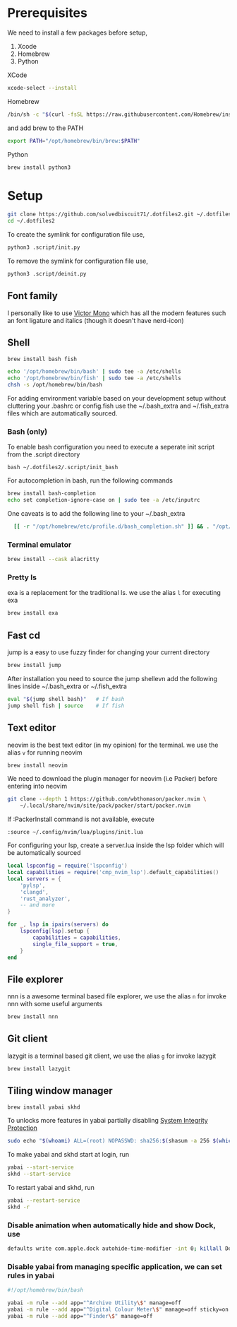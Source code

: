 # Prerequisites

We need to install a few packages before setup,
1. Xcode
2. Homebrew
3. Python

XCode
```sh
xcode-select --install
```

Homebrew
```sh
/bin/sh -c "$(curl -fsSL https://raw.githubusercontent.com/Homebrew/install/HEAD/install.sh)"
```

and add brew to the PATH
```sh
export PATH="/opt/homebrew/bin/brew:$PATH"
```

Python
```sh
brew install python3
```

# Setup

```sh
git clone https://github.com/solvedbiscuit71/.dotfiles2.git ~/.dotfiles2
cd ~/.dotfiles2
```

To create the symlink for configuration file use,
```sh
python3 .script/init.py
```

To remove the symlink for configuration file use,
```sh
python3 .script/deinit.py
```

## Font family

I personally like to use [Victor Mono](https://rubjo.github.io/victor-mono/) which has all the modern features such an font
ligature and italics (though it doesn't have nerd-icon)

## Shell
```sh
brew install bash fish
```

```sh
echo '/opt/homebrew/bin/bash' | sudo tee -a /etc/shells
echo '/opt/homebrew/bin/fish' | sudo tee -a /etc/shells
chsh -s /opt/homebrew/bin/bash
```

For adding environment variable based on your development setup without cluttering your .bashrc or config.fish
use the ~/.bash_extra and ~/.fish_extra files which are automatically sourced.

### Bash (only)
To enable bash configuration you need to execute a seperate init script from the .script directory
```
bash ~/.dotfiles2/.script/init_bash
```

For autocompletion in bash, run the following commands
```sh
brew install bash-completion
echo set completion-ignore-case on | sudo tee -a /etc/inputrc
```

One caveats is to add the following line to your ~/.bash_extra
```sh
  [[ -r "/opt/homebrew/etc/profile.d/bash_completion.sh" ]] && . "/opt/homebrew/etc/profile.d/bash_completion.sh"
```

### Terminal emulator
```sh
brew install --cask alacritty
```

### Pretty ls
exa is a replacement for the traditional ls. we use the alias `l` for executing exa
```sh
brew install exa
```


## Fast cd
jump is a easy to use fuzzy finder for changing your current directory
```sh
brew install jump
```

After installation you need to source the jump shellevn add the following lines
inside ~/.bash_extra or ~/.fish_extra
```sh
eval "$(jump shell bash)"   # If bash
jump shell fish | source    # If fish
```

## Text editor
neovim is the best text editor (in my opinion) for the terminal. we use the alias `v` for running neovim
```sh
brew install neovim
```

We need to download the plugin manager for neovim (i.e Packer) before entering into neovim
```sh
git clone --depth 1 https://github.com/wbthomason/packer.nvim \
    ~/.local/share/nvim/site/pack/packer/start/packer.nvim
```

If :PackerInstall command is not available, execute
```vim
:source ~/.config/nvim/lua/plugins/init.lua
```

For configuring your lsp, create a server.lua inside the lsp folder which will be automatically sourced
```lua
local lspconfig = require('lspconfig')
local capabilities = require('cmp_nvim_lsp').default_capabilities()
local servers = {
    'pylsp',
    'clangd',
    'rust_analyzer',
    -- and more
}

for _, lsp in ipairs(servers) do
    lspconfig[lsp].setup {
        capabilities = capabilities,
        single_file_support = true,
    }
end
```

## File explorer
nnn is a awesome terminal based file explorer, we use the alias `n` for invoke nnn with some useful arguments
```sh
brew install nnn
```

## Git client
lazygit is a terminal based git client, we use the alias `g` for invoke lazygit
```sh
brew install lazygit
```

## Tiling window manager

```sh
brew install yabai skhd
```

To unlocks more features in yabai partially disabling [System Integrity Protection](https://github.com/koekeishiya/yabai/wiki/Disabling-System-Integrity-Protection)
```sh
sudo echo "$(whoami) ALL=(root) NOPASSWD: sha256:$(shasum -a 256 $(which yabai) | cut -d " " -f 1) $(which yabai) --load-sa" > /private/etc/sudoers.d/yabai
```

To make yabai and skhd start at login, run
```sh
yabai --start-service
skhd --start-service
```

To restart yabai and skhd, run
```sh
yabai --restart-service
skhd -r
```

### Disable animation when automatically hide and show Dock, use

```sh
defaults write com.apple.dock autohide-time-modifier -int 0; killall Dock
```

### Disable yabai from managing specific application, we can set rules in yabai

```sh
#!/opt/homebrew/bin/bash

yabai -m rule --add app="^Archive Utility\$" manage=off
yabai -m rule --add app="^Digital Colour Meter\$" manage=off sticky=on
yabai -m rule --add app="^Finder\$" manage=off
```

